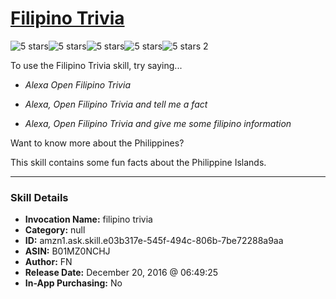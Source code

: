 # [Filipino Trivia](http://alexa.amazon.com/#skills/amzn1.ask.skill.e03b317e-545f-494c-806b-7be72288a9aa)
![5 stars](../../images/ic_star_black_18dp_1x.png)![5 stars](../../images/ic_star_black_18dp_1x.png)![5 stars](../../images/ic_star_black_18dp_1x.png)![5 stars](../../images/ic_star_black_18dp_1x.png)![5 stars](../../images/ic_star_black_18dp_1x.png) 2

To use the Filipino Trivia skill, try saying...

* *Alexa Open Filipino Trivia*

* *Alexa, Open Filipino Trivia and tell me a fact*

* *Alexa, Open Filipino Trivia and give me some filipino information*

Want to know more about the Philippines?

This skill contains some fun facts about the Philippine Islands.

***

### Skill Details

* **Invocation Name:** filipino trivia
* **Category:** null
* **ID:** amzn1.ask.skill.e03b317e-545f-494c-806b-7be72288a9aa
* **ASIN:** B01MZ0NCHJ
* **Author:** FN
* **Release Date:** December 20, 2016 @ 06:49:25
* **In-App Purchasing:** No
